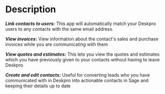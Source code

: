 Description
======

***Link contacts to users:*** This app will automatically match your Deskpro users to any contacts with the same email address.

***View invoices:*** View information about the contact's sales and purchase invoices while you are communicating with them

***View quotes and estimates:*** This lets you view the quotes and estimates which you have previously given to your contacts without having to leave Deskpro

***Create and edit contacts:*** Useful for converting leads who you have communicated with in Deskpro into actionable contacts in Sage and keeping their details up to date
